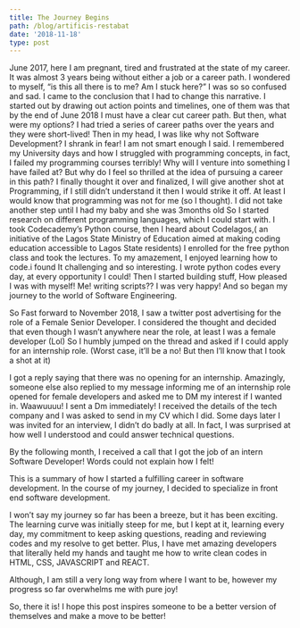 ```yaml
---
title: The Journey Begins
path: /blog/artificis-restabat
date: '2018-11-18'
type: post
---
```



June 2017, here I am pregnant, tired and frustrated at the state of my career.
It was almost 3 years being without either a job or a career path. I wondered to myself, “is this all there is to me? Am I stuck here?” I was so so confused and sad.
I came to the conclusion that I had to change this narrative. I started out by drawing out action points and timelines, one of them was that by the end of June 2018 I must have a clear cut career path.
But then, what were my options? I had tried a series of career paths over the years and they were short-lived! Then in my head, I was like why not Software Development?
I shrank in fear! I am not smart enough I said. I remembered my University days and how I struggled with programming concepts, in fact, I failed my programming courses terribly!
Why will I venture into something I have failed at? But why do I feel so thrilled at the idea of pursuing a career in this path?
I finally thought it over and finalized, I will give another shot at Programming, if I still didn’t understand it then I would strike it off. At least I would know that programming was not for me (so I thought).
I did not take another step until I had my baby and she was 3months old
So I started research on different programming languages, which I could start with.
I took Codecademy’s Python course, then I heard about Codelagos,( an initiative of the Lagos State Ministry of Education aimed at making coding education accessible to Lagos State residents) I enrolled for the free python class and took the lectures.
To my amazement, I enjoyed learning how to code.i found It challenging and so interesting. I wrote python codes every day, at every opportunity I could!
Then I started building stuff, How pleased I was with myself!
Me! writing scripts?? I was very happy!
And so began my journey to the world of Software Engineering.

So Fast forward to November 2018, I saw a twitter post advertising for the role of a Female Senior Developer. I considered the thought and decided that even though I wasn’t anywhere near the role, at least I was a female developer (Lol)
So I humbly jumped on the thread and asked if I could apply for an internship role. (Worst case, it’ll be a no! But then I’ll know that I took a shot at it)

I got a reply saying that there was no opening for an internship.
Amazingly, someone else also replied to my message informing me of an internship role opened for female developers and asked me to DM my interest if I wanted in.
Waawuuuu! I sent a Dm immediately!
I received the details of the tech company and I was asked to send in my CV which I did. Some days later I was invited for an interview, I didn’t do badly at all. In fact, I was surprised at how well I understood and could answer technical questions.

By the following month, I received a call that I got the job of an intern Software Developer!
Words could not explain how I felt!

This is a summary of how I started a fulfilling career in software development. In the course of my journey, I decided to specialize in front end software development.

I won’t say my journey so far has been a breeze, but it has been exciting. The learning curve was initially steep for me, but I kept at it, learning every day, my commitment to keep asking questions, reading and reviewing codes and my resolve to get better. Plus, I have met amazing developers that literally held my hands and taught me how to write clean codes in HTML, CSS, JAVASCRIPT and REACT.

Although, I am still a very long way from where I want to be, however my progress so far overwhelms me with pure joy!

So, there it is! I hope this post inspires someone to be a better version of themselves and make a move to be better!

